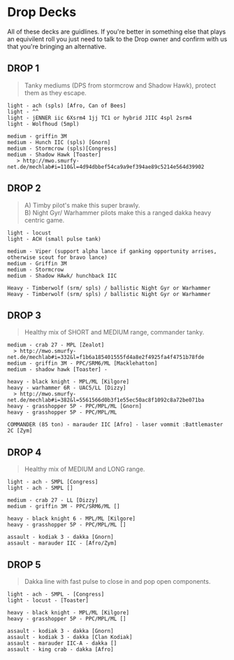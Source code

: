 # Drop Decks
All of these decks are guidlines.  If you're better in something else that plays an equivilent roll you just need to talk to the Drop owner and confirm with us that you're bringing an alternative.  

## DROP 1
> Tanky mediums (DPS from stormcrow and Shadow Hawk), protect them as they escape.

```
light - ach (spls) [Afro, Can of Bees]
light - ^^
light - jENNER iic 6Xsrm4 1jj TC1 or hybrid JIIC 4spl 2srm4
light - Wolfhoud (5mpl)

medium - griffin 3M
medium - Hunch IIC (spls) [Gnorn]
medium - Stormcrow (spls)[Congress]
medium - Shadow Hawk [Toaster]
   > http://mwo.smurfy-net.de/mechlab#i=110&l=4d94dbbef54ca9a9ef394ae89c5214e564d39902
```

## DROP 2
> A)  Timby pilot's make this super brawly.  
> B)  Night Gyr/ Warhammer pilots make this a ranged dakka heavy centric game.

```
light - locust
light - ACH (small pulse tank)

medium - Viper (support alpha lance if ganking opportunity arrises, otherwise scout for bravo lance)
medium - Griffin 3M
medium - Stormcrow
medium - Shadow HAwk/ hunchback IIC

Heavy - Timberwolf (srm/ spls) / ballistic Night Gyr or Warhammer
Heavy - Timberwolf (srm/ spls) / ballistic Night Gyr or Warhammer
```


## DROP 3
> Healthy mix of SHORT and MEDIUM range, commander tanky.

```
medium - crab 27 - MPL [Zealot]
  > http://mwo.smurfy-net.de/mechlab#i=332&l=f1b6a185401555fd4a8e2f4925fa4f4751b78fde
medium - griffin 3M - PPC/SRM6/ML [Macklehatton]
medium - shadow hawk [Toaster] -

heavy - black knight - MPL/ML [Kilgore]
heavy - warhammer 6R - UAC5/LL [Dizzy]
  > http://mwo.smurfy-net.de/mechlab#i=382&l=5561566d0b3f1e55ec50ac8f1092c8a72be071ba
heavy - grasshopper 5P - PPC/MPL/ML [Gnorn]
heavy - grasshopper 5P - PPC/MPL/ML

COMMANDER (85 ton) - marauder IIC [Afro] - laser vommit :Battlemaster 2C [Zym]
```

## DROP 4
> Healthy mix of MEDIUM and LONG range.

```
light - ach - SMPL [Congress]
light - ach - SMPL []

medium - crab 27 - LL [Dizzy]
medium - griffin 3M - PPC/SRM6/ML []

heavy - black knight 6 - MPL/ML [Kilgore]
heavy - grasshopper 5P - PPC/MPL/ML []

assault - kodiak 3 - dakka [Gnorn]
assault - marauder IIC - [Afro/Zym]
```

## DROP 5
> Dakka line with fast pulse to close in and pop open components.

```
light - ach - SMPL - [Congress]
light - locust - [Toaster]

heavy - black knight - MPL/ML [Kilgore]
heavy - grasshopper 5P - PPC/MPL/ML []

assault - kodiak 3 - dakka [Gnorn]
assault - kodiak 3 - dakka [Clan Kodiak]
assault - marauder IIC-A - dakka []
assault - king crab - dakka [Afro]
```
